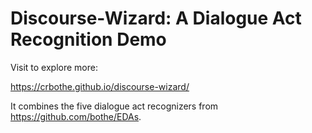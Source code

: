 # Discourse-Wizard: A Dialogue Act Recognition Demo

Visit to explore more:

https://crbothe.github.io/discourse-wizard/

It combines the five dialogue act recognizers from https://github.com/bothe/EDAs.
